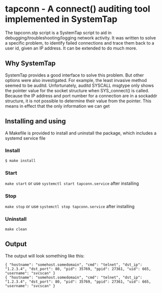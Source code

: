 # tapconn - A connect() auditing tool implemented in SystemTap

The tapconn.stp script is a SystemTap script to aid in debugging/troubleshooting/logging network activity. It was written to solve a specific problem, to identify failed connections and trace them back to a user id, given an IP address. It can be extended to do much more.

## Why SystemTap

SystemTap provides a good interface to solve this problem. But other options were also investigated. For example, the least invasive method seemed to be auditd. Unfortunately, auditd SYSCALL msgtype only shows the pointer value for the socket structure when SYS_connect() is called. Because the IP address and port number for a connection are in a sockaddr structure, it is not possible to determine their value from the pointer. This means in effect that the only information we can get 

## Installing and using

A Makefile is provided to install and uninstall the package, which includes a systemd service file

### Install 

```
$ make install
```

### Start

```make start``` or use ```systemctl start tapconn.service``` after installing

### Stop

```make stop``` or use ```systemctl stop tapconn.service``` after installing

### Uninstall

```make clean```

## Output

The output will look something like this:

```
{ "hostname": "somehost.somedomain", "cmd": "telnet", "dst_ip": "1.2.3.4", "dst_port": 80, "pid": 35769, "ppid": 27361, "uid": 665, "username": "svcscan" }
{ "hostname": "somehost.somedomain", "cmd": "telnet", "dst_ip": "1.2.3.4", "dst_port": 80, "pid": 35769, "ppid": 27361, "uid": 665, "username": "svcscan" }
```
